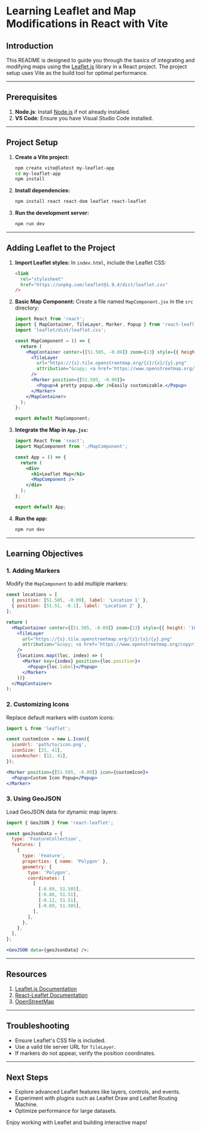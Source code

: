 # Learning Leaflet and Map Modifications in React with Vite

## Introduction
This README is designed to guide you through the basics of integrating and modifying maps using the [Leaflet.js](https://leafletjs.com/) library in a React project. The project setup uses Vite as the build tool for optimal performance.

---

## Prerequisites
1. **Node.js**: Install [Node.js](https://nodejs.org/) if not already installed.
2. **VS Code**: Ensure you have Visual Studio Code installed.

---

## Project Setup

1. **Create a Vite project:**
   ```bash
   npm create vite@latest my-leaflet-app
   cd my-leaflet-app
   npm install
   ```

2. **Install dependencies:**
   ```bash
   npm install react react-dom leaflet react-leaflet
   ```

3. **Run the development server:**
   ```bash
   npm run dev
   ```

---

## Adding Leaflet to the Project

1. **Import Leaflet styles:**
   In `index.html`, include the Leaflet CSS:
   ```html
   <link
     rel="stylesheet"
     href="https://unpkg.com/leaflet@1.9.4/dist/leaflet.css"
   />
   ```

2. **Basic Map Component:**
   Create a file named `MapComponent.jsx` in the `src` directory:
   ```jsx
   import React from 'react';
   import { MapContainer, TileLayer, Marker, Popup } from 'react-leaflet';
   import 'leaflet/dist/leaflet.css';

   const MapComponent = () => {
     return (
       <MapContainer center={[51.505, -0.09]} zoom={13} style={{ height: '100vh', width: '100%' }}>
         <TileLayer
           url="https://{s}.tile.openstreetmap.org/{z}/{x}/{y}.png"
           attribution="&copy; <a href='https://www.openstreetmap.org/copyright'>OpenStreetMap</a> contributors"
         />
         <Marker position={[51.505, -0.09]}>
           <Popup>A pretty popup.<br />Easily customizable.</Popup>
         </Marker>
       </MapContainer>
     );
   };

   export default MapComponent;
   ```

3. **Integrate the Map in `App.jsx`:**
   ```jsx
   import React from 'react';
   import MapComponent from './MapComponent';

   const App = () => {
     return (
       <div>
         <h1>Leaflet Map</h1>
         <MapComponent />
       </div>
     );
   };

   export default App;
   ```

4. **Run the app:**
   ```bash
   npm run dev
   ```

---

## Learning Objectives

### 1. **Adding Markers**
   Modify the `MapComponent` to add multiple markers:
   ```jsx
   const locations = [
     { position: [51.505, -0.09], label: 'Location 1' },
     { position: [51.51, -0.1], label: 'Location 2' },
   ];

   return (
     <MapContainer center={[51.505, -0.09]} zoom={13} style={{ height: '100vh', width: '100%' }}>
       <TileLayer
         url="https://{s}.tile.openstreetmap.org/{z}/{x}/{y}.png"
         attribution="&copy; <a href='https://www.openstreetmap.org/copyright'>OpenStreetMap</a> contributors"
       />
       {locations.map((loc, index) => (
         <Marker key={index} position={loc.position}>
           <Popup>{loc.label}</Popup>
         </Marker>
       ))}
     </MapContainer>
   );
   ```

### 2. **Customizing Icons**
   Replace default markers with custom icons:
   ```jsx
   import L from 'leaflet';

   const customIcon = new L.Icon({
     iconUrl: 'path/to/icon.png',
     iconSize: [25, 41],
     iconAnchor: [12, 41],
   });

   <Marker position={[51.505, -0.09]} icon={customIcon}>
     <Popup>Custom Icon Popup</Popup>
   </Marker>
   ```

### 3. **Using GeoJSON**
   Load GeoJSON data for dynamic map layers:
   ```jsx
   import { GeoJSON } from 'react-leaflet';

   const geoJsonData = {
     type: 'FeatureCollection',
     features: [
       {
         type: 'Feature',
         properties: { name: 'Polygon' },
         geometry: {
           type: 'Polygon',
           coordinates: [
             [
               [-0.09, 51.505],
               [-0.08, 51.51],
               [-0.12, 51.51],
               [-0.09, 51.505],
             ],
           ],
         },
       },
     ],
   };

   <GeoJSON data={geoJsonData} />;
   ```

---

## Resources
1. [Leaflet.js Documentation](https://leafletjs.com/reference.html)
2. [React-Leaflet Documentation](https://react-leaflet.js.org/)
3. [OpenStreetMap](https://www.openstreetmap.org/)

---

## Troubleshooting
- Ensure Leaflet's CSS file is included.
- Use a valid tile server URL for `TileLayer`.
- If markers do not appear, verify the position coordinates.

---

## Next Steps
- Explore advanced Leaflet features like layers, controls, and events.
- Experiment with plugins such as Leaflet Draw and Leaflet Routing Machine.
- Optimize performance for large datasets.

Enjoy working with Leaflet and building interactive maps!
